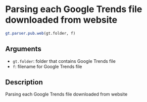 # Parsing each Google Trends file downloaded from website

```r
gt.parser.pub.web(gt.folder, f)
```

## Arguments

- `gt.folder`: folder that contains Google Trends file
- `f`: filename for Google Trends file

## Description

Parsing each Google Trends file downloaded from website



